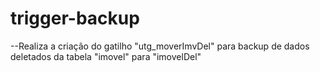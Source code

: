 # trigger-backup

--Realiza a criação do gatilho "utg_moverImvDel" para backup de dados deletados da tabela "imovel" para "imovelDel"
